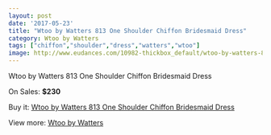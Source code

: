 ```yaml
---
layout: post
date: '2017-05-23'
title: "Wtoo by Watters 813 One Shoulder Chiffon Bridesmaid Dress"
category: Wtoo by Watters 
tags: ["chiffon","shoulder","dress","watters","wtoo"]
image: http://www.eudances.com/10982-thickbox_default/wtoo-by-watters-813-one-shoulder-chiffon-bridesmaid-dress.jpg
---
```

Wtoo by Watters 813 One Shoulder Chiffon Bridesmaid Dress

On Sales: **$230**
<a href="https://www.eudances.com/en/wtoo-by-watters/3504-wtoo-by-watters-813-one-shoulder-chiffon-bridesmaid-dress.html"><amp-img layout="responsive" width="600" height="600" src="//www.eudances.com/10982-thickbox_default/wtoo-by-watters-813-one-shoulder-chiffon-bridesmaid-dress.jpg" alt="Wtoo by Watters 813 One Shoulder Chiffon Bridesmaid Dress 0" /></a>
<a href="https://www.eudances.com/en/wtoo-by-watters/3504-wtoo-by-watters-813-one-shoulder-chiffon-bridesmaid-dress.html"><amp-img layout="responsive" width="600" height="600" src="//www.eudances.com/10984-thickbox_default/wtoo-by-watters-813-one-shoulder-chiffon-bridesmaid-dress.jpg" alt="Wtoo by Watters 813 One Shoulder Chiffon Bridesmaid Dress 1" /></a>
<a href="https://www.eudances.com/en/wtoo-by-watters/3504-wtoo-by-watters-813-one-shoulder-chiffon-bridesmaid-dress.html"><amp-img layout="responsive" width="600" height="600" src="//www.eudances.com/10983-thickbox_default/wtoo-by-watters-813-one-shoulder-chiffon-bridesmaid-dress.jpg" alt="Wtoo by Watters 813 One Shoulder Chiffon Bridesmaid Dress 2" /></a>

Buy it: [Wtoo by Watters 813 One Shoulder Chiffon Bridesmaid Dress](https://www.eudances.com/en/wtoo-by-watters/3504-wtoo-by-watters-813-one-shoulder-chiffon-bridesmaid-dress.html "Wtoo by Watters 813 One Shoulder Chiffon Bridesmaid Dress")

View more: [Wtoo by Watters ](https://www.eudances.com/en/67-wtoo-by-watters "Wtoo by Watters ")